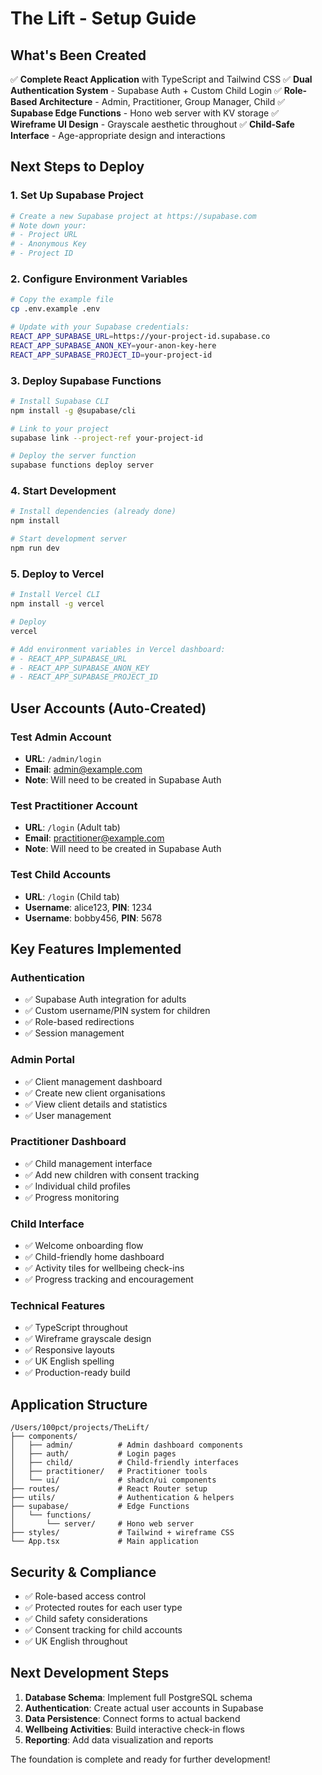# The Lift - Setup Guide

## What's Been Created

✅ **Complete React Application** with TypeScript and Tailwind CSS
✅ **Dual Authentication System** - Supabase Auth + Custom Child Login
✅ **Role-Based Architecture** - Admin, Practitioner, Group Manager, Child
✅ **Supabase Edge Functions** - Hono web server with KV storage
✅ **Wireframe UI Design** - Grayscale aesthetic throughout
✅ **Child-Safe Interface** - Age-appropriate design and interactions

## Next Steps to Deploy

### 1. Set Up Supabase Project

```bash
# Create a new Supabase project at https://supabase.com
# Note down your:
# - Project URL
# - Anonymous Key
# - Project ID
```

### 2. Configure Environment Variables

```bash
# Copy the example file
cp .env.example .env

# Update with your Supabase credentials:
REACT_APP_SUPABASE_URL=https://your-project-id.supabase.co
REACT_APP_SUPABASE_ANON_KEY=your-anon-key-here
REACT_APP_SUPABASE_PROJECT_ID=your-project-id
```

### 3. Deploy Supabase Functions

```bash
# Install Supabase CLI
npm install -g @supabase/cli

# Link to your project
supabase link --project-ref your-project-id

# Deploy the server function
supabase functions deploy server
```

### 4. Start Development

```bash
# Install dependencies (already done)
npm install

# Start development server
npm run dev
```

### 5. Deploy to Vercel

```bash
# Install Vercel CLI
npm install -g vercel

# Deploy
vercel

# Add environment variables in Vercel dashboard:
# - REACT_APP_SUPABASE_URL
# - REACT_APP_SUPABASE_ANON_KEY  
# - REACT_APP_SUPABASE_PROJECT_ID
```

## User Accounts (Auto-Created)

### Test Admin Account
- **URL**: `/admin/login`
- **Email**: admin@example.com
- **Note**: Will need to be created in Supabase Auth

### Test Practitioner Account  
- **URL**: `/login` (Adult tab)
- **Email**: practitioner@example.com
- **Note**: Will need to be created in Supabase Auth

### Test Child Accounts
- **URL**: `/login` (Child tab)
- **Username**: alice123, **PIN**: 1234
- **Username**: bobby456, **PIN**: 5678

## Key Features Implemented

### Authentication
- ✅ Supabase Auth integration for adults
- ✅ Custom username/PIN system for children
- ✅ Role-based redirections
- ✅ Session management

### Admin Portal
- ✅ Client management dashboard
- ✅ Create new client organisations
- ✅ View client details and statistics
- ✅ User management

### Practitioner Dashboard  
- ✅ Child management interface
- ✅ Add new children with consent tracking
- ✅ Individual child profiles
- ✅ Progress monitoring

### Child Interface
- ✅ Welcome onboarding flow
- ✅ Child-friendly home dashboard
- ✅ Activity tiles for wellbeing check-ins
- ✅ Progress tracking and encouragement

### Technical Features
- ✅ TypeScript throughout
- ✅ Wireframe grayscale design
- ✅ Responsive layouts
- ✅ UK English spelling
- ✅ Production-ready build

## Application Structure

```
/Users/100pct/projects/TheLift/
├── components/
│   ├── admin/          # Admin dashboard components
│   ├── auth/           # Login pages
│   ├── child/          # Child-friendly interfaces
│   ├── practitioner/   # Practitioner tools
│   └── ui/             # shadcn/ui components
├── routes/             # React Router setup
├── utils/              # Authentication & helpers
├── supabase/           # Edge Functions
│   └── functions/
│       └── server/     # Hono web server
├── styles/             # Tailwind + wireframe CSS
└── App.tsx             # Main application
```

## Security & Compliance

- ✅ Role-based access control
- ✅ Protected routes for each user type
- ✅ Child safety considerations
- ✅ Consent tracking for child accounts
- ✅ UK English throughout

## Next Development Steps

1. **Database Schema**: Implement full PostgreSQL schema
2. **Authentication**: Create actual user accounts in Supabase
3. **Data Persistence**: Connect forms to actual backend
4. **Wellbeing Activities**: Build interactive check-in flows
5. **Reporting**: Add data visualization and reports

The foundation is complete and ready for further development!